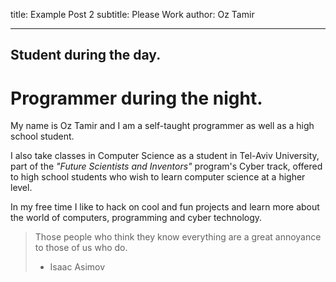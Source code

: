 title: Example Post 2
subtitle: Please Work
author: Oz Tamir
***
## Student during the day.
# Programmer during the night.

My name is Oz Tamir and I am a self-taught programmer as well as a high school student.

I also take classes in Computer Science as a student in Tel-Aviv University, part of the *"Future Scientists and Inventors"* program's Cyber track, offered to high school students who wish to learn computer science at a higher level.

In my free time I like to hack on cool and fun projects and learn more about the world of computers, programming and cyber technology.

> Those people who think they know everything are a great annoyance to those of us who do.
>	- Isaac Asimov
